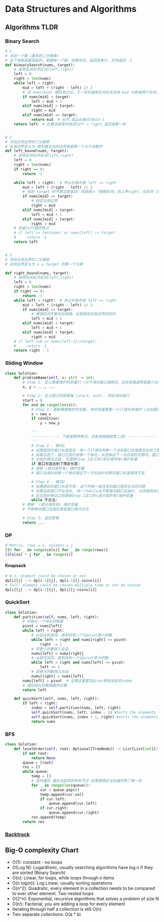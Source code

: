 # Data Structures and Algorithms

## Algorithms TLDR

### Binary Search

```python
# 1.
# 寻找一个数（基本的二分搜索）
# 这个场景是最简单的，即搜索一个数，如果存在，返回其索引，否则返回 -1
def binearySearch(nums, target):
    # 采用左闭右开区间[left,right)
    left = 0
    right = len(nums)
    while left < right:
        mid = left + (right - left) // 2
        # 当 nums[mid] 被检测之后，下一步的搜索区间应该去掉 mid 分割成两个区间，即 [left, mid) 或 [mid + 1, right)
        if nums[mid] < target:
            left = mid + 1
        elif nums[mid] > target:
            right = mid
        elif nums[mid] == target:
            return mid  # 右开,真正右端点为mid-1
    return left  # 此算法结束时保证left = right,返回谁都一样


# 2
# 寻找左侧边界的二分搜索
# 左侧边界定义为 数字最左边的边界或者第一个大于该数字
def left_bound(nums, target):
    # 采用左闭右开区间[left,right)
    left = 0
    right = len(nums)
    if right == 0:
        return -1

    while left < right:  # 终止的条件是 left == right
        mid = left + (right - left) // 2
        # 找到 target 时不要立即返回，而是缩小「搜索区间」的上界right，在区间 [left, mid) 中继续搜索，即不断向左收缩，达到锁定左侧边界的目的
        if nums[mid] == target:
            # 锁定左侧边界
            right = mid
        elif nums[mid] < target:
            left = mid + 1
        elif nums[mid] > target:
            right = mid
    # 检查left越界情况
    # if left >= len(nums) or nums[left] != target:
    #     return -1
    return left


# 3
# 寻找右侧边界的二分搜索
# 右侧边界定义为 x ≥ target 的第一个元素

def right_bound(nums, target):
    # 采用左闭右开区间[left,right)
    left = 0
    right = len(nums)
    if right == 0:
        return -1
    while left < right:  # 终止的条件是 left == right
        mid = left + (right - left) // 2
        if nums[mid] == target:
            # 使得区间不断向右收缩，达到锁定右侧边界的目的
            left = mid + 1
        elif nums[mid] < target:
            left = mid + 1
        elif nums[mid] > target:
            right = mid
    # if left ==0 or nums[left-1]!=target:
    #     return -1
    return right - 1
```

### Sliding Window

```python
class Solution:
    def problemName(self, s: str) -> int:
        # Step 1: 定义需要维护的变量们 (对于滑动窗口类题目，这些变量通常是最小长度，最大长度，或者哈希表)
        x, y = ..., ...

        # Step 2: 定义窗口的首尾端 (start, end)， 然后滑动窗口
        start = 0
        for end in range(len(s)):
            # Step 3: 更新需要维护的变量, 有的变量需要一个if语句来维护 (比如最大最小长度)
            x = new_x
            if condition:
                y = new_y

            '''
            ------------- 下面是两种情况，读者请根据题意二选1 -------------
            '''
            # Step 4 - 情况1
            # 如果题目的窗口长度固定：用一个if语句判断一下当前窗口长度是否达到了限定长度 
            # 如果达到了，窗口左指针前移一个单位，从而保证下一次右指针右移时，窗口长度保持不变, 
            # 左指针移动之前, 先更新Step 1定义的(部分或所有)维护变量 
            if 窗口长度达到了限定长度:
            # 更新 (部分或所有) 维护变量 
            # 窗口左指针前移一个单位保证下一次右指针右移时窗口长度保持不变

            # Step 4 - 情况2
            # 如果题目的窗口长度可变: 这个时候一般涉及到窗口是否合法的问题
            # 如果当前窗口不合法时, 用一个while去不断移动窗口左指针, 从而剔除非法元素直到窗口再次合法
            # 在左指针移动之前更新Step 1定义的(部分或所有)维护变量 
            while 不合法:
        # 更新  (部分或所有) 维护变量 
        # 不断移动窗口左指针直到窗口再次合法

        # Step 5: 返回答案
        return ...
```
### DP
```python
# Matrix, rows = i, colomns = j 
[[0 for _ in range(cols)] for _ in range(rows)]
[[False] * j for _ in range(i)]
```
#### Knapsack
```python
# 0-1: element could be chosen or not 
dp[i][j] --> dp[i-1][j], dp[i-1][j-coins[i]]
# full: element could be chosen multiply time or not be chosen
dp[i][j] --> dp[i-1][j], dp[i][j-coins[i]]
```

### QuickSort
```python
class Solution:
    def partition(self, nums, left, right):
        # 初始化一个待比较数据
        pivot = nums[left]
        while left < right:
            # 从后往前查找，直到找到一个比pivot更小的数
            while left < right and nums[right] >= pivot:
                right -= 1
            # 将更小的数放入左边
            nums[left] = nums[right]
            # 从前往后找，直到找到一个比pivot更大的数
            while left < right and nums[left] <= pivot:
                left += 1
            # 将更大的数放入右边
            nums[right] = nums[left]
        nums[left] = pivot  # 注意这里要将pivot移到该在的index
        # 返回待比较数据最终位置
        return left

    def quickSort(self, nums, left, right):
        if left < right:
            index = self.partition(nums, left, right)
            self.quickSort(nums, left, index - 1) #Sorts the elements to the left of pivot
            self.quickSort(nums, index + 1, right) #sorts the elements to the right of pivot
            return nums
```

### BFS
```python
class Solution:
    def levelOrder(self, root: Optional[TreeNode]) -> List[List[int]]:
        if not root:
            return None
        queue = [root]
        res = []
        while queue:
            temp = []
            # 层内遍历 遍历当前层的所有节点 如果要确定当前遍历到了哪一层
            for _ in range(len(queue)):
                cur = queue.pop(0)
                temp.append(cur.val)
                if cur.left:
                    queue.append(cur.left)
                if cur.right:
                    queue.append(cur.right)
            res.append(temp)
        return res
```
### [Backtrack](https://github.com/sharonwu827/Data-Structures-and-Algorithms/blob/main/Recursion/Backtracking.py)

## Big-O complexity Chart

- O(1): constant - no loops
- O(Log N): Logarithmic, usually searching algorithms have log n if they are sorted (Binary Search)
- O(n): Linear, for loops, while loops through n items
- O(n log(n)): Log Linear, usually sorting operations
- O(n^2): Quadratic, every element in a collection needs to be compared to ever other element. Two nested loops
- O(2^n): Exponential, recursive algorithms that solves a problem of size N
- O(n!): Factorial, you are adding a loop for every element
- Iterating through half a collection is still O(n)
- Two separate collections: O(a * b)

